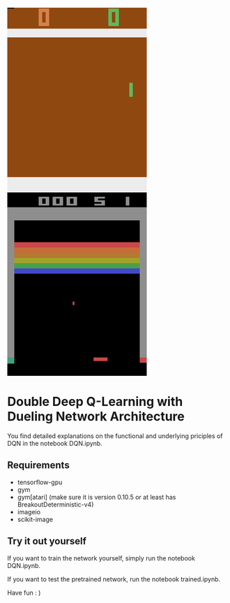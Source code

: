 ![](pictures/Pong.gif) ![](pictures/Breakout.gif)

# Double Deep Q-Learning with Dueling Network Architecture

You find detailed explanations on the functional and underlying priciples of DQN in the notebook DQN.ipynb.

## Requirements
* tensorflow-gpu
* gym
* gym[atari] (make sure it is version 0.10.5 or at least has BreakoutDeterministic-v4)
* imageio
* scikit-image

## Try it out yourself

If you want to train the network yourself, simply run the notebook DQN.ipynb.

If you want to test the pretrained network, run the notebook trained.ipynb.

Have fun : )